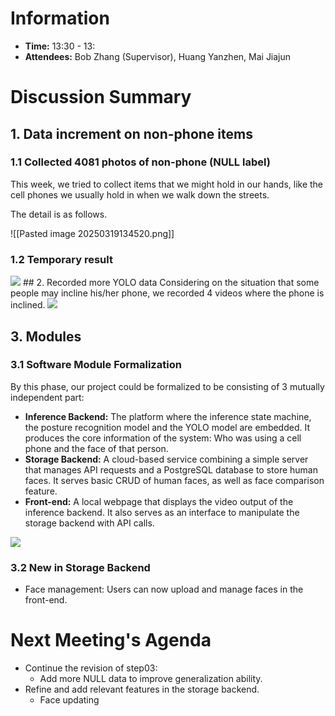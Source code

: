 # Information
- **Time:** 13:30 - 13:
- **Attendees:** Bob Zhang (Supervisor), Huang Yanzhen, Mai Jiajun
# Discussion Summary

## 1. Data increment on non-phone items
### 1.1 Collected 4081 photos of non-phone (NULL label)

This week, we tried to collect items that we might hold in our hands, like the cell phones we usually hold in when we walk down the streets.

The detail is as follows.

![[Pasted image 20250319134520.png]]
### 1.2 Temporary result


<img src="https://s2.loli.net/2025/03/18/Eqxo2eArBRnzfGS.png" >
## 2. Recorded more YOLO data
 Considering on the situation that some people may incline his/her phone, we recorded 4 videos where the phone is inclined.

<img src="https://s2.loli.net/2025/03/18/sfSHEgIOyBMzuvd.png" >

## 3. Modules
### 3.1 Software Module Formalization
By this phase, our project could be formalized to be consisting of 3 mutually independent part:
- **Inference Backend:** The platform where the inference state machine, the posture recognition model and the YOLO model are embedded. It produces the core information of the system: Who was using a cell phone and the face of that person.
- **Storage Backend:** A cloud-based service combining a simple server that manages API requests and a PostgreSQL database to store human faces. It serves basic CRUD of human faces, as well as face comparison feature.
- **Front-end:** A local webpage that displays the video output of the inference backend. It also serves as an interface to manipulate the storage backend with API calls.

<img src="https://s2.loli.net/2025/03/18/YIcCLTKRZe81aWV.png" >

### 3.2 New in Storage Backend
- Face management: Users can now upload and manage faces in the front-end.

# Next Meeting's Agenda
- Continue the revision of step03:
	- Add more NULL data to improve generalization ability.
- Refine and add relevant features in the storage backend.
	- Face updating